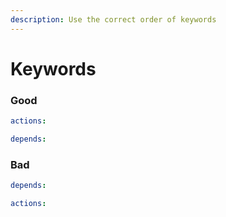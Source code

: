 ```yaml
---
description: Use the correct order of keywords
---
```


# Keywords

### Good

```yaml
actions:

depends:

```

### Bad

```yaml
depends:

actions:

```

